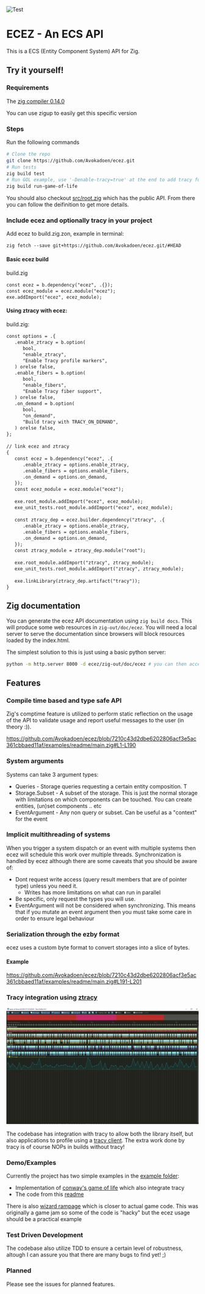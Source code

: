 ![Test](https://github.com/Avokadoen/ecez/actions/workflows/test.yaml/badge.svg)

# ECEZ - An ECS API

This is a ECS (Entity Component System) API for Zig.

## Try it yourself!

### Requirements

The [zig compiler 0.14.0](https://ziglang.org)

You can use zigup to easily get this specific version

### Steps
Run the following commands
```bash
# Clone the repo
git clone https://github.com/Avokadoen/ecez.git
# Run tests
zig build test
# Run GOL example, use '-Denable-tracy=true' at the end to add tracy functionality
zig build run-game-of-life 

```

You should also checkout [src/root.zig](https://github.com/Avokadoen/ecez/blob/main/src/root.zig) which has the public API. From there you can follow the deifinition to get more details.

### Include ecez and optionally tracy in your project

Add ecez to build.zig.zon, example in terminal:
```
zig fetch --save git+https://github.com/Avokadoen/ecez.git/#HEAD
```

#### Basic ecez build

build.zig
```zig
const ecez = b.dependency("ecez", .{});
const ecez_module = ecez.module("ecez");
exe.addImport("ecez", ecez_module);
```

#### Using ztracy with ecez:
build.zig:
```zig
const options = .{
   .enable_ztracy = b.option(
      bool,
      "enable_ztracy",
      "Enable Tracy profile markers",
   ) orelse false,
   .enable_fibers = b.option(
      bool,
      "enable_fibers",
      "Enable Tracy fiber support",
   ) orelse false,
   .on_demand = b.option(
      bool,
      "on_demand",
      "Build tracy with TRACY_ON_DEMAND",
   ) orelse false,
};

// link ecez and ztracy
{
   const ecez = b.dependency("ecez", .{
      .enable_ztracy = options.enable_ztracy,
      .enable_fibers = options.enable_fibers,
      .on_demand = options.on_demand,
   });
   const ecez_module = ecez.module("ecez");

   exe.root_module.addImport("ecez", ecez_module);
   exe_unit_tests.root_module.addImport("ecez", ecez_module);

   const ztracy_dep = ecez.builder.dependency("ztracy", .{
      .enable_ztracy = options.enable_ztracy,
      .enable_fibers = options.enable_fibers,
      .on_demand = options.on_demand,
   });
   const ztracy_module = ztracy_dep.module("root");

   exe.root_module.addImport("ztracy", ztracy_module);
   exe_unit_tests.root_module.addImport("ztracy", ztracy_module);

   exe.linkLibrary(ztracy_dep.artifact("tracy"));
}
```

## Zig documentation

You can generate the ecez API documentation using `zig build docs`. This will produce some web resources in `zig-out/doc/ecez`. 
You will need a local server to serve the documentation since browsers will block resources loaded by the index.html. 

The simplest solution to this is just using a basic python server:
```bash
python -m http.server 8000 -d ecez/zig-out/doc/ecez # you can then access the documentation at http://localhost:8000/#ecez.main 
```

## Features

### Compile time based and type safe API
Zig's comptime feature is utilized to perform static reflection on the usage of the API to validate usage and report useful messages to the user (in theory :)). 

https://github.com/Avokadoen/ecez/blob/7210c43d2dbe6202806acf3e5ac361cbbaed11af/examples/readme/main.zig#L1-L190

### System arguments

Systems can take 3 argument types:
 * Queries - Storage queries requesting a certain entity composition. T
 * Storage.Subset - A subset of the storage. This is just the normal storage with limitations on which 
    components can be touched. You can create entities, (un)set components .. etc
 * EventArgument - Any non query or subset. Can be useful as a "context" for the event

### Implicit multithreading of systems

When you trigger a system dispatch or an event with multiple systems then ecez will schedule this work over multiple threads. 
Synchronization is handled by ecez although there are some caveats that you should be aware of:

 * Dont request write access (query result members that are of pointer type) unless you need it.
    * Writes has more limitations on what can run in parallel 
 * Be specific, only request the types you will use.
 * EventArgument will not be considered when synchronizing. This means that if you mutate an event argument then you must take some care in order to ensure legal behaviour
 

### Serialization through the ezby format

ecez uses a custom byte format to convert storages into a slice of bytes.

#### Example

https://github.com/Avokadoen/ecez/blob/7210c43d2dbe6202806acf3e5ac361cbbaed11af/examples/readme/main.zig#L191-L201

### Tracy integration using [ztracy](https://github.com/michal-z/zig-gamedev/tree/main/libs/ztracy)
![ztracy](media/ztracy.png)

The codebase has integration with tracy to allow both the library itself, but also applications to profile using a [tracy client](https://github.com/wolfpld/tracy). The extra work done by tracy is of course NOPs in builds without tracy!


### Demo/Examples

Currently the project has two simple examples in the [example folder](https://github.com/Avokadoen/ecez/tree/main/examples):
 * Implementation of [conway's game of life](https://github.com/Avokadoen/ecez/blob/main/examples/game-of-life/main.zig) which also integrate tracy
 * The code from this [readme](https://github.com/Avokadoen/ecez/blob/main/examples/readme/main.zig)

 There is also [wizard rampage](https://github.com/Avokadoen/wizard_rampage) which is closer to actual game code. This was originally a game jam so some of the code is "hacky" but the ecez usage should be a practical example

### Test Driven Development

The codebase also utilize TDD to ensure a certain level of robustness, altough I can assure you that there are many bugs to find yet! ;)

### Planned

Please see the issues for planned features.

